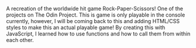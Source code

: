 A recreation of the worldwide hit game Rock-Paper-Scissors! One of the projects on The Odin Project.
This is game is only playable in the console currently, however, I will be coming back to this and adding HTML/CSS styles to make this an actual playable game!
By creating this with JavaScript, I learned how to use functions and how to call them from within each other.
